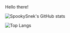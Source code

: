 Hello there!

![SpookySnek's GitHub stats](https://github-readme-stats.vercel.app/api?username=spookysnek&hide=stars&theme=synthwave&count_private=true)


![Top Langs](https://github-readme-stats.vercel.app/api/top-langs/?username=spookysnek&layout=compact)
